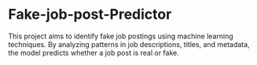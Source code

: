 # Fake-job-post-Predictor
This project aims to identify fake job postings using machine learning techniques. By analyzing patterns in job descriptions, titles, and metadata, the model predicts whether a job post is real or fake.
